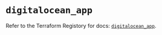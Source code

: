 # `digitalocean_app`

Refer to the Terraform Registory for docs: [`digitalocean_app`](https://registry.terraform.io/providers/digitalocean/digitalocean/2.30.0/docs/resources/app).
